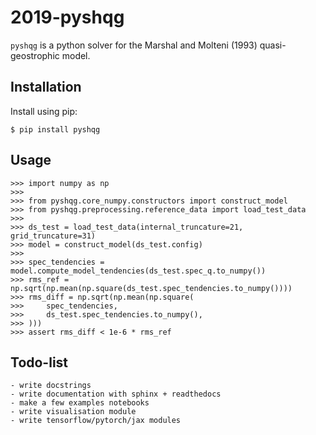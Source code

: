# 2019-pyshqg

`pyshqg` is a python solver for the Marshal and Molteni (1993) quasi-geostrophic model.

## Installation

Install using pip:

    $ pip install pyshqg

## Usage

    >>> import numpy as np
    >>>
    >>> from pyshqg.core_numpy.constructors import construct_model
    >>> from pyshqg.preprocessing.reference_data import load_test_data
    >>>
    >>> ds_test = load_test_data(internal_truncature=21, grid_truncature=31)
    >>> model = construct_model(ds_test.config)
    >>>
    >>> spec_tendencies = model.compute_model_tendencies(ds_test.spec_q.to_numpy())
    >>> rms_ref = np.sqrt(np.mean(np.square(ds_test.spec_tendencies.to_numpy())))
    >>> rms_diff = np.sqrt(np.mean(np.square(
    >>>     spec_tendencies,
    >>>     ds_test.spec_tendencies.to_numpy(),
    >>> )))
    >>> assert rms_diff < 1e-6 * rms_ref

## Todo-list

    - write docstrings
    - write documentation with sphinx + readthedocs
    - make a few examples notebooks
    - write visualisation module
    - write tensorflow/pytorch/jax modules


